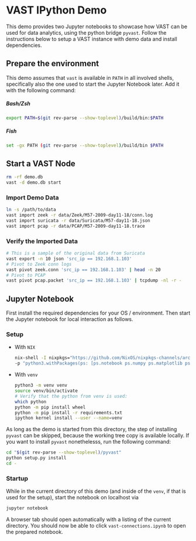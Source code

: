 VAST IPython Demo
=================

This demo provides two Jupyter notebooks to showcase how VAST can be used for
data analytics, using the python bridge `pyvast`. Follow the instructions below
to setup a VAST instance with demo data and install dependencies.

## Prepare the environment

This demo assumes that `vast` is available in `PATH` in all involved shells,
specifically also the one used to start the Jupyter Notebook later. Add it
with the following command:

##### Bash/Zsh
```sh
export PATH=$(git rev-parse --show-toplevel)/build/bin:$PATH
```
##### Fish
```sh
set -gx PATH (git rev-parse --show-toplevel)/build/bin $PATH
```

## Start a VAST Node

```sh
rm -rf demo.db
vast -d demo.db start
```

### Import Demo Data

```sh
ln -s /path/to/data
vast import zeek -r data/Zeek/M57-2009-day11-18/conn.log
vast import suricata -r data/Suricata/M57-day11-18.json
vast import pcap -r data/PCAP/M57-2009-day11-18.trace
```

### Verify the Imported Data

```sh
# This is a sample of the original data from Suricata
vast export -n 10 json 'src_ip == 192.168.1.103'
# Pivot to Zeek conn logs
vast pivot zeek.conn 'src_ip == 192.168.1.103' | head -n 20
# Pivot to PCAP
vast pivot pcap.packet 'src_ip == 192.168.1.103' | tcpdump -nl -r -
```

## Jupyter Notebook

First install the required dependencies for your OS / environment. Then start
the Jupyter notebook for local interaction as follows.

### Setup

- With `NIX`
    ```sh
    nix-shell -I nixpkgs="https://github.com/NixOS/nixpkgs-channels/archive/cc6cf0a96a627e678ffc996a8f9d1416200d6c81.tar.gz" \
    -p "python3.withPackages(ps: [ps.notebook ps.numpy ps.matplotlib ps.pandas ps.pyarrow ps.networkx])"
    ```
- With `venv`
    ```sh
    python3 -m venv venv
    source venv/bin/activate
    # Verify that the python from venv is used:
    which python
    python -m pip install wheel
    python -m pip install -r requirements.txt
    ipython kernel install --user --name=venv
    ```

As long as the demo is started from this directory, the step of installing
`pyvast` can be skipped, because the working tree copy is available locally.
If you want to install `pyvast` nonethelesss, run the following command:

```sh
cd "$(git rev-parse --show-toplevel)/pyvast"
python setup.py install
cd -
```

### Startup

While in the current directory of this demo (and inside of the `venv`, if that
is used for the setup), start the notebook on localhost via

```sh
jupyter notebook
```

A browser tab should open automatically with a listing of the current directory.
You should now be able to click `vast-connections.ipynb` to open the prepared
notebook.
